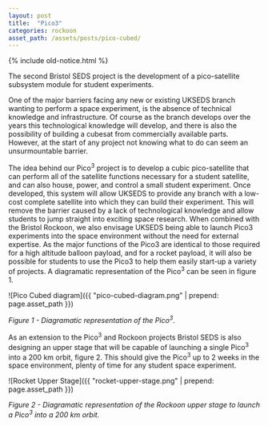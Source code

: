 ```yaml
---
layout: post
title:  "Pico3"
categories: rockoon
asset_path: /assets/posts/pico-cubed/
---
```


{% include old-notice.html %}

The second Bristol SEDS project is the development of a pico-satellite subsystem module for student experiments. 

One of the major barriers facing any new or existing UKSEDS branch wanting to perform a space experiment, is the absence of technical knowledge and infrastructure. Of course as the branch develops over the years this technological knowledge will develop, and there is also the possibility of building a cubesat from commercially available parts. However, at the start of any project not knowing what to do can seem an unsurmountable barrier. 

The idea behind our Pico<sup>3</sup> project is to develop a cubic pico-satellite that can perform all of the satellite functions necessary for a student satellite, and can also house, power, and control a small student experiment. Once developed, this system will allow UKSEDS to provide any branch with a low-cost complete satellite into which they can build their experiment. This will remove the barrier caused by a lack of technological knowledge and allow students to jump straight into exciting space research. When combined with the Bristol Rockoon, we also envisage UKSEDS being able to launch Pico3 experiments into the space environment without the need for external expertise. As the major functions of the Pico3 are identical to those required for a high altitude balloon payload, and for a rocket payload, it will also be possible for students to use the Pico3 to help them easily start-up a variety of projects. A diagramatic representation of the Pico<sup>3</sup> can be seen in figure 1. 

![Pico Cubed diagram]({{ "pico-cubed-diagram.png" | prepend: page.asset_path }})

_Figure 1 - Diagramatic representation of the Pico<sup>3</sup>._


As an extension to the Pico<sup>3</sup> and Rockoon projects Bristol SEDS is also designing an upper stage that will be capable of launching a single Pico<sup>3</sup> into a 200 km orbit, figure 2. This should give the Pico<sup>3</sup> up to 2 weeks in the space environment, plenty of time for any student space experiment. 

![Rocket Upper Stage]({{ "rocket-upper-stage.png" | prepend: page.asset_path }})

_Figure 2 - Diagramatic representation of the Rockoon upper stage to launch a Pico<sup>3</sup> into a 200 km orbit._